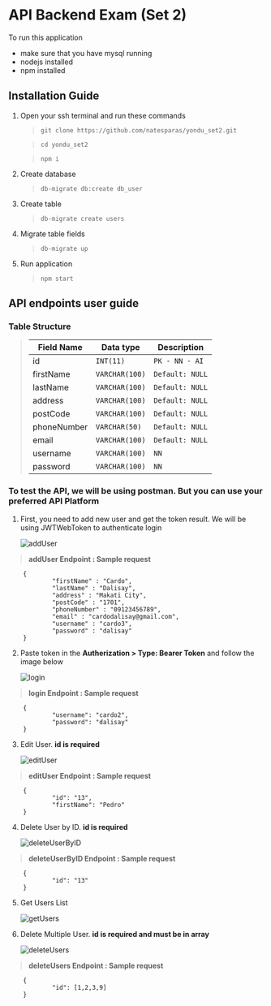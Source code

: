 # API Backend Exam (Set 2)

To run this application
- make sure that you have mysql running
- nodejs installed
- npm installed

## Installation Guide
1. Open your ssh terminal and run these commands
   > `git clone https://github.com/natesparas/yondu_set2.git`

   > `cd yondu_set2`

   > `npm i`

2. Create database
   > `db-migrate db:create db_user`

3. Create table
   > `db-migrate create users`

4. Migrate table fields
   > `db-migrate up`

5. Run application
   > `npm start`



## API endpoints user guide

### Table Structure
   > |Field Name      |Data type                      |Description                  |
   > |----------------|-------------------------------|-----------------------------|
   > |id              |`INT(11)`                      |`PK - NN - AI`               |
   > |firstName       |`VARCHAR(100)`                 |`Default: NULL`              |
   > |lastName        |`VARCHAR(100)`                 |`Default: NULL`              |
   > |address         |`VARCHAR(100)`                 |`Default: NULL`              |
   > |postCode        |`VARCHAR(100)`                 |`Default: NULL`              |
   > |phoneNumber     |`VARCHAR(50)`                  |`Default: NULL`              |
   > |email           |`VARCHAR(100)`                 |`Default: NULL`              |
   > |username        |`VARCHAR(100)`                 |`NN`                         |
   > |password        |`VARCHAR(100)`                 |`NN`                         |

### To test the API, we will be using postman. But you can use your preferred API Platform

1. First, you need to add new user and get the token result. We will be using JWTWebToken to authenticate login

   ![addUser](img/addUser.png)
> **addUser Endpoint : Sample request**

        {
                "firstName" : "Cardo",
                "lastName" : "Dalisay",
                "address" : "Makati City",
                "postCode" : "1701",
                "phoneNumber" : "09123456789",
                "email" : "cardodalisay@gmail.com",
                "username" : "cardo3",
                "password" : "dalisay"
        }

2. Paste token in the **Autherization > Type: Bearer Token** and follow the image below

   ![login](img/login.png)
> **login Endpoint : Sample request**

        {
                "username": "cardo2",
                "password": "dalisay"
        }
        

3. Edit User. **id is required**
   
   ![editUser](img/editUser.png)
> **editUser Endpoint : Sample request**

        {
                "id": "13",
                "firstName": "Pedro"
        }

4. Delete User by ID. **id is required**

   ![deleteUserByID](img/deleteUserByID.png)
> **deleteUserByID Endpoint : Sample request**

        {
                "id": "13"
        }

5. Get Users List
   
   ![getUsers](img/getUsers.png)

6. Delete Multiple User. **id is required and must be in array**

   ![deleteUsers](img/deleteUsers.png)
> **deleteUsers Endpoint : Sample request**
> 
        {
                "id": [1,2,3,9]
        }